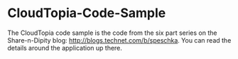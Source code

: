 CloudTopia-Code-Sample
======================
The CloudTopia code sample is the code from the six part series on the Share-n-Dipity blog:  http://blogs.technet.com/b/speschka.  You can read the details around the application up there.

